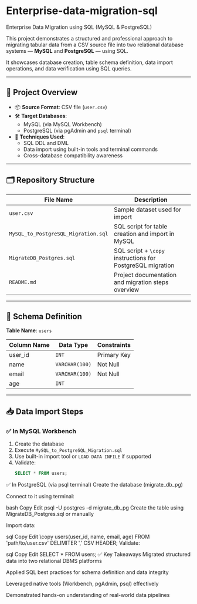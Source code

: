 # Enterprise-data-migration-sql

Enterprise Data Migration using SQL (MySQL & PostgreSQL)

This project demonstrates a structured and professional approach to migrating tabular data from a CSV source file into two relational database systems — **MySQL** and **PostgreSQL** — using SQL.

It showcases database creation, table schema definition, data import operations, and data verification using SQL queries.

---

## 🚀 Project Overview

- 📦 **Source Format**: CSV file (`user.csv`)
- 🛠️ **Target Databases**:
  - MySQL (via MySQL Workbench)
  - PostgreSQL (via pgAdmin and `psql` terminal)
- 🔧 **Techniques Used**:
  - SQL DDL and DML
  - Data import using built-in tools and terminal commands
  - Cross-database compatibility awareness

---

## 🗂️ Repository Structure

| File Name                         | Description                                                |
|----------------------------------|------------------------------------------------------------|
| `user.csv`                       | Sample dataset used for import                             |
| `MySQL_to_PostgreSQL_Migration.sql` | SQL script for table creation and import in MySQL          |
| `MigrateDB_Postgres.sql`         | SQL script + `\copy` instructions for PostgreSQL migration |
| `README.md`                      | Project documentation and migration steps overview         |

---

## 🧱 Schema Definition

**Table Name**: `users`

| Column Name | Data Type     | Constraints      |
|-------------|---------------|------------------|
| user_id     | `INT`         | Primary Key      |
| name        | `VARCHAR(100)`| Not Null         |
| email       | `VARCHAR(100)`| Not Null         |
| age         | `INT`         |                  |

---

## 📥 Data Import Steps

### ✅ In MySQL Workbench

1. Create the database
2. Execute `MySQL_to_PostgreSQL_Migration.sql`
3. Use built-in import tool or `LOAD DATA INFILE` if supported
4. Validate:
   ```sql
   SELECT * FROM users;
✅ In PostgreSQL (via psql terminal)
Create the database (migrate_db_pg)

Connect to it using terminal:

bash
Copy
Edit
psql -U postgres -d migrate_db_pg
Create the table using MigrateDB_Postgres.sql or manually

Import data:

sql
Copy
Edit
\copy users(user_id, name, email, age) FROM 'path/to/user.csv' DELIMITER ',' CSV HEADER;
Validate:

sql
Copy
Edit
SELECT * FROM users;
✅ Key Takeaways
Migrated structured data into two relational DBMS platforms

Applied SQL best practices for schema definition and data integrity

Leveraged native tools (Workbench, pgAdmin, psql) effectively

Demonstrated hands-on understanding of real-world data pipelines




